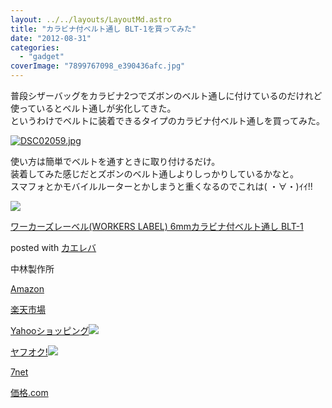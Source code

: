 ```yaml
---
layout: ../../layouts/LayoutMd.astro
title: "カラビナ付ベルト通し BLT-1を買ってみた"
date: "2012-08-31"
categories: 
  - "gadget"
coverImage: "7899767098_e390436afc.jpg"
---
```


普段シザーバッグをカラビナ2つでズボンのベルト通しに付けているのだけれど使っているとベルト通しが劣化してきた。  
というわけでベルトに装着できるタイプのカラビナ付ベルト通しを買ってみた。

[![DSC02059.jpg](/archive/images/9029521161_98d6a61952.jpg)](http://www.flickr.com/photos/67522130@N08/9029521161/ "DSC02059.jpg")

使い方は簡単でベルトを通すときに取り付けるだけ。  
装着してみた感じだとズボンのベルト通しよりしっかりしているかなと。  
スマフォとかモバイルルーターとかしまうと重くなるのでこれは( ・∀・)ｲｲ!!

[![](/archive/images/41HOFABmo3L._SL160_.jpg)](https://www.amazon.co.jp/exec/obidos/ASIN/B003H5BLNK/mizuka123-22/ref=nosim/)

[ワーカーズレーベル(WORKERS LABEL) 6mmカラビナ付ベルト通し BLT-1](https://www.amazon.co.jp/exec/obidos/ASIN/B003H5BLNK/mizuka123-22/ref=nosim/)

posted with [カエレバ](http://kaereba.com)

中林製作所

[Amazon](http://www.amazon.co.jp/gp/search?keywords=WORKERS%20LABEL%20BLT-1&__mk_ja_JP=%83J%83%5E%83J%83i&tag=mizuka123-22 "アマゾン")

[楽天市場](http://hb.afl.rakuten.co.jp/hgc/032b53ee.4b34c5ee.0f4a541e.f440145e/?pc=http%3A%2F%2Fsearch.rakuten.co.jp%2Fsearch%2Fmall%2FWORKERS%2520LABEL%2520BLT-1%2F-%2Ff.1-p.1-s.1-sf.0-st.A-v.2%3Fx%3D0%26scid%3Daf_ich_link_urltxt%26m%3Dhttp%3A%2F%2Fm.rakuten.co.jp%2F "楽天市場")

[Yahooショッピング![](//ad.jp.ap.valuecommerce.com/servlet/gifbanner?sid=3066752&pid=881990642)](//ck.jp.ap.valuecommerce.com/servlet/referral?sid=3066752&pid=881990642&vc_url=http%3A%2F%2Fshopping.search.yahoo.co.jp%2Fsearch%3FuIv%3Don%26ei%3DUTF-8%26tab_ex%3Dcommerce%26slider%3D0%26va%3DWORKERS%2520LABEL%2520BLT-1 "Yahooショッピング")

[ヤフオク!![](//ad.jp.ap.valuecommerce.com/servlet/gifbanner?sid=3066752&pid=881990645)](//ck.jp.ap.valuecommerce.com/servlet/referral?sid=3066752&pid=881990645&vc_url=http%3A%2F%2Fauctions.search.yahoo.co.jp%2Fsearch%3Fvo%3D%26ve%3D%26auccat%3D0%26aucminprice%3D%26aucmaxprice%3D%26aucmin_bidorbuy_price%3D%26aucmax_bidorbuy_price%3D%26loc_cd%3D0%26abatch%3D0%26istatus%3D0%26filtered%3D1%26ei%3DUTF-8%26tab_ex%3Dcommerce%26va%3DWORKERS%2520LABEL%2520BLT-1 "ヤフオク!")

[7net](//ck.jp.ap.valuecommerce.com/servlet/referral?sid=3066752&pid=881990643&vc_url=http%3A%2F%2Fwww.7netshopping.jp%2Fall%2Fsearch_result%2F-%2Fbprice%2Foff%2Fsort%2F0%2Fkword_in%2FWORKERS%2520LABEL%2520BLT-1%2FallGoods%2Fon%2Fsubmit.x%2F30%2Fdisp_result%2F1%2Fsubmit.y%2F9%2Fprvlg%2Foff%2Fnobuy%2Fon%2FsetProduct%2Foff%2Foop%2Fon%2Fctgy%2Fall%2FfromKeywordSearch%2Ftrue "セブンネットショッピング")

[価格.com](http://kakaku.com/search_results/WORKERS%20LABEL%20BLT-1/ "kakakucom")
